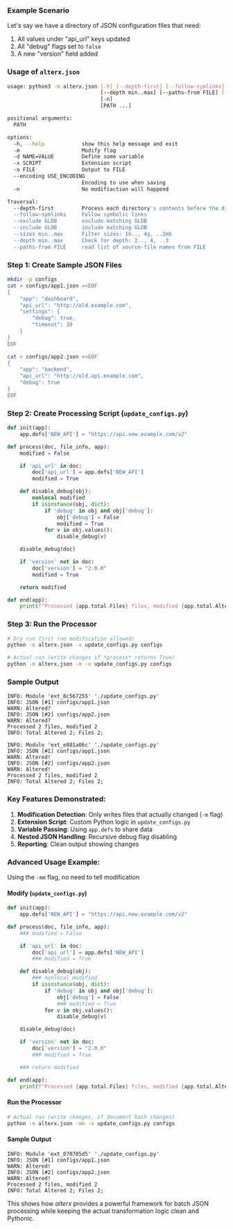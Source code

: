 ### Example Scenario

Let's say we have a directory of JSON configuration files that need:

1. All values under "api_url" keys updated
2. All "debug" flags set to `false`
3. A new "version" field added

### Usage of `alterx.json`

```bash
usage: python3 -m alterx.json [-h] [--depth-first] [--follow-symlinks] [--exclude GLOB] [--include GLOB] [--sizes min..max]
                              [--depth min..max] [--paths-from FILE] [-m] [-d NAME=VALUE] [-x SCRIPT] [-o FILE] [--encoding USE_ENCODING]
                              [-n]
                              [PATH ...]

positional arguments:
  PATH

options:
  -h, --help            show this help message and exit
  -m                    Modify flag
  -d NAME=VALUE         Define some variable
  -x SCRIPT             Extension script
  -o FILE               Output to FILE
  --encoding USE_ENCODING
                        Encoding to use when saving
  -n                    No modifiaction will happend

Traversal:
  --depth-first         Process each directory's contents before the directory itself
  --follow-symlinks     Follow symbolic links
  --exclude GLOB        exclude matching GLOB
  --include GLOB        include matching GLOB
  --sizes min..max      Filter sizes: 1k.., 4g, ..2mb
  --depth min..max      Check for depth: 2.., 4, ..3
  --paths-from FILE     read list of source-file names from FILE
```

### Step 1: Create Sample JSON Files

```bash
mkdir -p configs
cat > configs/app1.json <<EOF
{
    "app": "dashboard",
    "api_url": "http://old.example.com",
    "settings": {
        "debug": true,
        "timeout": 30
    }
}
EOF

cat > configs/app2.json <<EOF
{
    "app": "backend",
    "api_url": "http://old.api.example.com",
    "debug": true
}
EOF
```

### Step 2: Create Processing Script (`update_configs.py`)

```python
def init(app):
    app.defs['NEW_API'] = "https://api.new.example.com/v2"

def process(doc, file_info, app):
    modified = False

    if 'api_url' in doc:
        doc['api_url'] = app.defs['NEW_API']
        modified = True

    def disable_debug(obj):
        nonlocal modified
        if isinstance(obj, dict):
            if 'debug' in obj and obj['debug']:
                obj['debug'] = False
                modified = True
            for v in obj.values():
                disable_debug(v)

    disable_debug(doc)

    if 'version' not in doc:
        doc['version'] = "2.0.0"
        modified = True

    return modified

def end(app):
    print(f"Processed {app.total.Files} files, modified {app.total.Altered}")
```

### Step 3: Run the Processor

```bash
# Dry run first (no modification allowed)
python -m alterx.json -x update_configs.py configs

# Actual run (write changes if *process* returns True)
python -m alterx.json -m -x update_configs.py configs
```

### Sample Output

```
INFO: Module 'ext_8c567255' './update_configs.py'
INFO: JSON [#1] configs/app1.json
WARN: Altered?
INFO: JSON [#2] configs/app2.json
WARN: Altered?
Processed 2 files, modified 2
INFO: Total Altered 2; Files 2;

INFO: Module 'ext_e881a06c' './update_configs.py'
INFO: JSON [#1] configs/app1.json
WARN: Altered!
INFO: JSON [#2] configs/app2.json
WARN: Altered!
Processed 2 files, modified 2
INFO: Total Altered 2; Files 2;
```

### Key Features Demonstrated:

1. **Modification Detection**: Only writes files that actually changed (`-m` flag)
2. **Extension Script**: Custom Python logic in `update_configs.py`
3. **Variable Passing**: Using `app.defs` to share data
4. **Nested JSON Handling**: Recursive debug flag disabling
5. **Reporting**: Clean output showing changes

### Advanced Usage Example:

Using the `-mm` flag, no need to tell modification

#### Modify (`update_configs.py`)

```python
def init(app):
    app.defs['NEW_API'] = "https://api.new.example.com/v2"

def process(doc, file_info, app):
    ### modified = False

    if 'api_url' in doc:
        doc['api_url'] = app.defs['NEW_API']
        ### modified = True

    def disable_debug(obj):
        ### nonlocal modified
        if isinstance(obj, dict):
            if 'debug' in obj and obj['debug']:
                obj['debug'] = False
                ### modified = True
            for v in obj.values():
                disable_debug(v)

    disable_debug(doc)

    if 'version' not in doc:
        doc['version'] = "2.0.0"
        ### modified = True

    ### return modified

def end(app):
    print(f"Processed {app.total.Files} files, modified {app.total.Altered}")
```

#### Run the Processor

```bash
# Actual run (write changes, if document hash changes)
python -m alterx.json -mm -x update_configs.py configs
```

#### Sample Output

```
INFO: Module 'ext_070705d5' './update_configs.py'
INFO: JSON [#1] configs/app1.json
WARN: Altered!
INFO: JSON [#2] configs/app2.json
WARN: Altered!
Processed 2 files, modified 2
INFO: Total Altered 2; Files 2;
```

This shows how _alterx_ provides a powerful framework for batch JSON processing while keeping the actual transformation logic clean and Pythonic.
